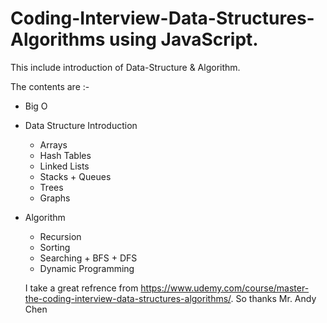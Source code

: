 # Coding-Interview-Data-Structures-Algorithms using JavaScript.
This include introduction of Data-Structure &amp; Algorithm.

The contents are :- 

- Big O

- Data Structure Introduction 
  - Arrays
  - Hash Tables
  - Linked Lists
  - Stacks + Queues
  - Trees
  - Graphs

- Algorithm
  - Recursion
  - Sorting
  - Searching + BFS + DFS
  - Dynamic Programming
  
  
  I take a great refrence from https://www.udemy.com/course/master-the-coding-interview-data-structures-algorithms/.
  So thanks Mr. Andy Chen
